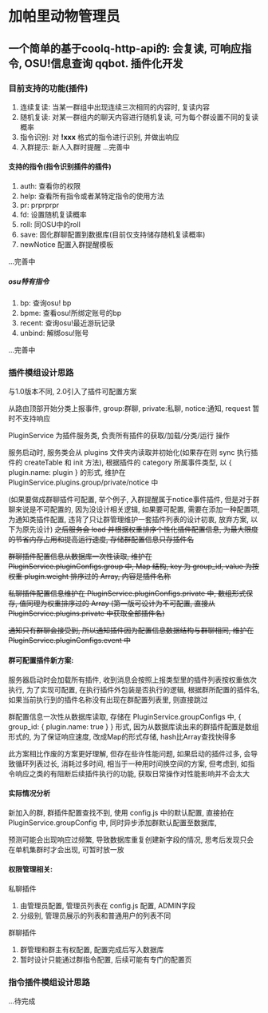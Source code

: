 # 加帕里动物管理员

## 一个简单的基于coolq-http-api的: 会复读, 可响应指令, OSU!信息查询 qqbot. 插件化开发

### 目前支持的功能(插件)
1. 连续复读: 当某一群组中出现连续三次相同的内容时, 复读内容
2. 随机复读: 对某一群组内的聊天内容进行随机复读, 可为每个群设置不同的复读概率
3. 指令识别: 对 __!xxx__ 格式的指令进行识别, 并做出响应
4. 入群提示: 新人入群时提醒
...完善中

#### 支持的指令(指令识别插件的插件)
1. auth: 查看你的权限
2. help: 查看所有指令或者某特定指令的使用方法
3. pr: prprprpr
4. fd: 设置随机复读概率
5. roll: 同OSU中的roll
6. save: 固化群聊配置到数据库(目前仅支持储存随机复读概率)
7. newNotice 配置入群提醒模板

...完善中

##### osu特有指令

1. bp: 查询osu! bp
2. bpme: 查看osu!所绑定账号的bp
3. recent: 查询osu!最近游玩记录
4. unbind: 解绑osu!账号

...完善中


### 插件模组设计思路

与1.0版本不同, 2.0引入了插件可配置方案

从路由顶部开始分类上报事件, group:群聊, private:私聊, notice:通知, request 暂时不支持响应

PluginService 为插件服务类, 负责所有插件的获取/加载/分类/运行 操作

服务启动时, 服务类会从 plugins 文件夹内读取并初始化(如果存在则 sync 执行插件的 createTable 和 init 方法), 根据插件的 category 所属事件类型, 以 { plugin.name: plugin } 的形式, 维护在 PluginService.plugins.group/private/notice 中

(如果要做成群聊插件可配置, 举个例子, 入群提醒属于notice事件插件, 但是对于群聊来说是不可配置的, 因为没设计相关逻辑, 如果要可配置, 需要在添加一种配置项, 为通知类插件配置, 违背了只让群管理维护一套插件列表的设计初衷, 放弃方案, 以下为原先设计)
~~之后服务会 load 并根据权重排序个性化插件配置信息, 为最大限度的节省内存占用和提高运行速度, 存储群配置信息只存插件名~~

~~群聊插件配置信息从数据库一次性读取, 维护在 PluginService.pluginConfigs.group 中, Map 结构, key 为 group_id, value 为按权重 plugin.weight 排序过的 Array, 内容是插件名称~~

~~私聊插件配置信息维护在 PluginService.pluginConfigs.private 中, 数组形式保存, 值同理为权重排序过的 Array (第一版可设计为不可配置, 直接从 PluginService.plugins.private 中获取全部插件名)~~

~~通知只有群聊会接受到, 所以通知插件因为配置信息数据结构与群聊相同, 维护在 PluginService.pluginConfigs.event 中~~

#### 群可配置插件新方案:

服务器启动时会加载所有插件, 收到消息会按照上报类型里的插件列表按权重依次执行, 为了实现可配置, 在执行插件外包装是否执行的逻辑, 根据群所配置的插件名, 如果当前执行到的插件名称没有出现在群配置列表里, 则直接跳过

群配置信息一次性从数据库读取, 存储在 PluginService.groupConfigs 中, { group_id: { plugin.name: true } } 形式, 因为从数据库读出来的群插件配置是数组形式的, 为了保证响应速度, 改成Map的形式存储, hash比Array查找快得多

此方案相比作废的方案更好理解, 但存在些许性能问题, 如果启动的插件过多, 会导致循环列表过长, 消耗过多时间, 相当于一种用时间换空间的方案, 但考虑到, 如指令响应之类的有阻断后续插件执行的功能, 获取日常操作对性能影响并不会太大


#### 实际情况分析

新加入的群, 群插件配置查找不到, 使用 config.js 中的默认配置, 直接拍在 PluginService.groupConfig 中, 同时异步添加群默认配置至数据库, 

预测可能会出现响应过频繁, 导致数据库重复创建新字段的情况, 思考后发现只会在单机集群时才会出现, 可暂时放一放

#### 权限管理相关:

私聊插件

1. 由管理员配置, 管理员列表在 config.js 配置, ADMIN字段
2. 分级别, 管理员展示的列表和普通用户的列表不同

群聊插件

1. 群管理和群主有权配置, 配置完成后写入数据库
2. 暂时设计只能通过群指令配置, 后续可能有专门的配置页


### 指令插件模组设计思路

...待完成